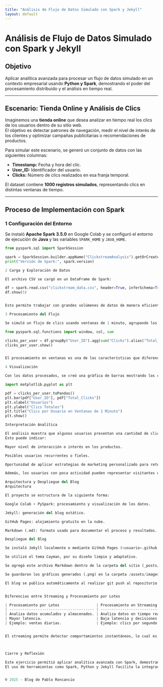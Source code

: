 ```yaml
---
title: "Análisis de Flujo de Datos Simulado con Spark y Jekyll"
layout: default
---
```


#  Análisis de Flujo de Datos Simulado con Spark y Jekyll

##  Objetivo
Aplicar analítica avanzada para procesar un flujo de datos simulado en un contexto empresarial usando **Python y Spark**, demostrando el poder del procesamiento distribuido y el análisis en tiempo real.

---

##  Escenario: Tienda Online y Análisis de Clics
Imaginemos una **tienda online** que desea analizar en tiempo real los clics de los usuarios dentro de su sitio web.  
El objetivo es detectar patrones de navegación, medir el nivel de interés de los clientes y optimizar campañas publicitarias o recomendaciones de productos.

Para simular este escenario, se generó un conjunto de datos con las siguientes columnas:
- **Timestamp:** Fecha y hora del clic.  
- **User_ID:** Identificador del usuario.  
- **Clicks:** Número de clics realizados en esa franja temporal.

El dataset contiene **1000 registros simulados**, representando clics en distintas ventanas de tiempo.

---

##  Proceso de Implementación con Spark

### 1 Configuración del Entorno
Se instaló **Apache Spark 3.5.0** en Google Colab y se configuró el entorno de ejecución de **Java** y las variables `SPARK_HOME` y `JAVA_HOME`.

```python
from pyspark.sql import SparkSession

spark = SparkSession.builder.appName("ClickstreamAnalysis").getOrCreate()
print("Versión de Spark:", spark.version)

2 Carga y Exploración de Datos

El archivo CSV se cargó en un DataFrame de Spark:

df = spark.read.csv("clickstream_data.csv", header=True, inferSchema=True)
df.show(5)


Esto permite trabajar con grandes volúmenes de datos de manera eficiente.

3 Procesamiento del Flujo

Se simuló un flujo de clics usando ventanas de 1 minuto, agrupando los clics por usuario:

from pyspark.sql.functions import window, col, sum

clicks_per_user = df.groupBy("User_ID").agg(sum("Clicks").alias("Total_Clicks"))
clicks_per_user.show()


El procesamiento en ventanas es una de las características que diferencia a Spark Streaming del procesamiento por lotes, ya que permite analizar los datos en tiempo real.

4 Visualización

Con los datos procesados, se creó una gráfica de barras mostrando los clics por usuario utilizando matplotlib:

import matplotlib.pyplot as plt

pdf = clicks_per_user.toPandas()
plt.bar(pdf["User_ID"], pdf["Total_Clicks"])
plt.xlabel("Usuarios")
plt.ylabel("Clics Totales")
plt.title("Clics por Usuario en Ventanas de 1 Minuto")
plt.show()

Interpretación Analítica

El análisis muestra que algunos usuarios presentan una cantidad de clics significativamente mayor que otros.
Esto puede indicar:

Mayor nivel de interacción o interés en los productos.

Posibles usuarios recurrentes o fieles.

Oportunidad de aplicar estrategias de marketing personalizado para retenerlos.

Además, los usuarios con poca actividad pueden representar visitantes ocasionales o clientes potenciales que necesitan incentivos adicionales para completar una compra.

Arquitectura y Despliegue del Blog
Arquitectura

El proyecto se estructura de la siguiente forma:

Google Colab + PySpark: procesamiento y visualización de los datos.

Jekyll: generación del blog estático.

GitHub Pages: alojamiento gratuito en la nube.

Markdown (.md): formato usado para documentar el proceso y resultados.

Despliegue del Blog

Se instaló Jekyll localmente o mediante GitHub Pages (<usuario>.github.io).

Se utilizó el tema Cayman, por su diseño limpio y adaptativo.

Se agregó este archivo Markdown dentro de la carpeta del sitio (_posts/ o raíz).

Se guardaron los gráficos generados (.png) en la carpeta /assets/images/.

El blog se publica automáticamente al realizar git push al repositorio.


Diferencias entre Streaming y Procesamiento por Lotes

| Procesamiento por Lotes                 | Procesamiento en Streaming                    |
| --------------------------------------- | --------------------------------------------- |
| Analiza datos acumulados y almacenados. | Analiza datos en tiempo real mientras llegan. |
| Mayor latencia.                         | Baja latencia y decisiones inmediatas.        |
| Ejemplo: ventas diarias.                | Ejemplo: clics por segundo.                   |


El streaming permite detectar comportamientos instantáneos, lo cual es esencial en 2025 para empresas que buscan reaccionar de forma ágil ante sus clientes.



Cierre y Reflexión

Este ejercicio permitió aplicar analítica avanzada con Spark, demostrando cómo el procesamiento en streaming puede aportar valor inmediato a un negocio digital.
El uso de herramientas como Spark, Python y Jekyll facilita la integración de la analítica con la publicación de resultados en la web.


© 2025 - Blog de Pablo Roncancio
